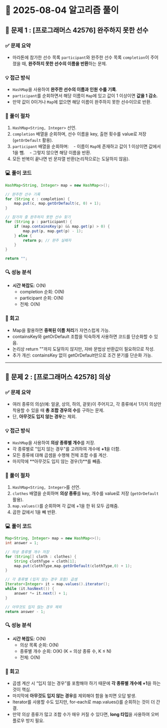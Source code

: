 # 🧠 2025-08-04 알고리즘 풀이

## 📌 문제 1 : [프로그래머스 42576] 완주하지 못한 선수

### ✅ 문제 요약
- 마라톤에 참가한 선수 목록 `participant`와 완주한 선수 목록 `completion`이 주어졌을 때, **완주하지 못한 선수의 이름을 반환**하는 문제.

### 💡 접근 방식
- `HashMap`을 사용하여 **완주한 선수의 이름과 인원 수를 기록**.
- `participant`를 순회하면서 해당 이름이 `Map`에 있고 값이 1 이상이면 **값을 1 감소**.
- 만약 값이 0이거나 `Map`에 없으면 해당 이름이 완주하지 못한 선수이므로 반환.

### 👣 풀이 절차
1. `HashMap<String, Integer>` 선언.
2. `completion` 배열을 순회하며, 선수 이름을 key, 출현 횟수를 value로 저장 (`getOrDefault` 활용).
3. `participant` 배열을 순회하며:
   - 이름이 `Map`에 존재하고 값이 1 이상이면 값에서 1을 뺌.
   - 그렇지 않으면 해당 이름을 반환.
4. 모든 반복이 끝나면 빈 문자열 반환(논리적으로는 도달하지 않음).

### 💻 풀이 코드
```java
HashMap<String, Integer> map = new HashMap<>();

// 완주한 선수 기록
for (String c : completion) {
    map.put(c, map.getOrDefault(c, 0) + 1);
}

// 참가자 중 완주하지 못한 선수 찾기
for (String p : participant) {
    if (map.containsKey(p) && map.get(p) > 0) {
        map.put(p, map.get(p) - 1);
    } else {
        return p; // 완주 실패자
    }
}

return "";
```

### 🔍 성능 분석
- **시간 복잡도**: O(N)
    - completion 순회: O(N)
    - participant 순회: O(N)
    - 전체: O(N)


### 🔁 회고
- Map을 활용하면 **중복된 이름 처리**가 자연스럽게 가능.
- containsKey와 getOrDefault 조합을 익숙하게 사용하면 코드를 단순화할 수 있음.
- 논리상 return ""까지 도달하지 않지만, 자바 문법상 반환값이 필요하므로 작성.
- 추가 개선: containsKey 없이 getOrDefault만으로 조건 분기를 단순화 가능.

---

## 📌 문제 2 : [프로그래머스 42578] 의상

### ✅ 문제 요약
- 여러 종류의 의상(예: 얼굴, 상의, 하의, 겉옷)이 주어지고, 각 종류에서 1가지 의상만 착용할 수 있을 때 **총 조합 경우의 수**를 구하는 문제.
- 단, **아무것도 입지 않는 경우**는 제외.

### 💡 접근 방식
- `HashMap`을 사용하여 **의상 종류별 개수**를 저장.
- 각 종류별로 "입지 않는 경우"를 고려하여 개수에 **+1**을 더함.
- 모든 종류에 대해 곱셈을 수행해 전체 조합 수를 계산.
- 마지막에 **아무것도 입지 않는 경우(1)**를 빼줌.

### 👣 풀이 절차
1. `HashMap<String, Integer>`를 선언.
2. `clothes` 배열을 순회하며 **의상 종류**를 key, 개수를 value로 저장 (`getOrDefault` 활용).
3. `map.values()`를 순회하며 각 값에 +1을 한 뒤 모두 곱해줌.
4. 곱한 값에서 1을 빼 반환.

### 💻 풀이 코드
```java
Map<String, Integer> map = new HashMap<>();  
int answer = 1;  

// 의상 종류별 개수 저장
for (String[] cloth : clothes) {  
    String clothType = cloth[1];  
    map.put(clothType,map.getOrDefault(clothType,0) + 1);  
}  

// 각 종류별 (입지 않는 경우 포함) 곱셈
Iterator<Integer> it = map.values().iterator();  
while (it.hasNext()) {  
    answer *= it.next() + 1;  
}  

// 아무것도 입지 않는 경우 제외
return answer - 1;
```

### 🔍 성능 분석
- **시간 복잡도**: O(N)
    - 의상 목록 순회: O(N)
    - 종류별 개수 순회: O(K) (K = 의상 종류 수, K ≤ N)
    - 전체: O(N)

### 🔁 회고
- 곱셈 계산 시 “입지 않는 경우”를 포함해야 하기 때문에 **각 종류별 개수에 +1**을 하는 것이 핵심.
- 마지막에 **아무것도 입지 않는 경우**를 제외해야 함을 놓치면 오답 발생.
- Iterator를 사용할 수도 있지만, for-each로 map.values()를 순회하는 것이 더 간결.
- 만약 의상 종류가 많고 조합 수가 매우 커질 수 있다면, **long 타입**을 사용하여 오버플로우 방지 필요.
